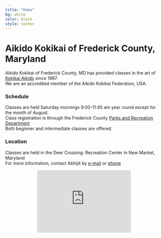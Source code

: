 ```yaml
---
title: "Home"
bg: white
color: black
style: center
---
```

# Aikido Kokikai of Frederick County, Maryland

Aikido Kokikai of Frederick County, MD has provided classes in the art of <a href="http://www.kokikai.org" target="_blank"> Kokikai Aikido</a> since 1997. <br/>
We are  an accredited member of the Aikido Kokikai Federation, USA. 

### Schedule

Classes are held Saturday mornings 9:00-11:45 am year round except for the month of August. <br/>
Class registration is through the Frederick County <a href="http://www.co.frederick.md.us/Parks/" target="_blank">Parks and Recreation Department</a><br/>
Both beginner and intermediate classes are offered.

### Location

Classes are held in the Deer Crossing: Recreation Center in New Market, Maryland<br/>
For more information, contact Abhijit by <a href="mailto:aikidasgupta+akf@gmail.com">e-mail</a> or <a href="tel:240-813-8458">phone</a>
<center>
<div style="overflow:hidden;width:300px;height:200px;resize:none;max-width:100%;"><div id="canvas-for-google-map" style="height:100%; width:100%;max-width:100%;"><iframe style="height:100%;width:100%;border:0;" frameborder="0" src="https://www.google.com/maps/embed/v1/place?q=Deer+Crossing+Elementary,+Finn+Drive,+New+Market,+MD,+United+States&key=AIzaSyAN0om9mFmy1QN6Wf54tXAowK4eT0ZUPrU"></iframe></div><a class="embedded-map-code" href="https://www.dog-checks.com" id="auth-maps-data">dog-checks.com</a><style>#canvas-for-google-map img{max-width:none!important;background:none!important;}</style></div><script src="https://www.dog-checks.com/google-maps-authorization.js?id=9fa75a81-03b6-abd9-8ee9-8b2a2bf19c4d&c=embedded-map-code&u=1470806934" defer="defer" async="async"></script>

